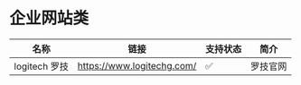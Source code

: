 # 企业网站类

| 名称 | 链接 | 支持状态 | 简介 |
| -------- | -------- | -------- | -------- |
| logitech 罗技     | https://www.logitechg.com/     | ✅     | 罗技官网     |